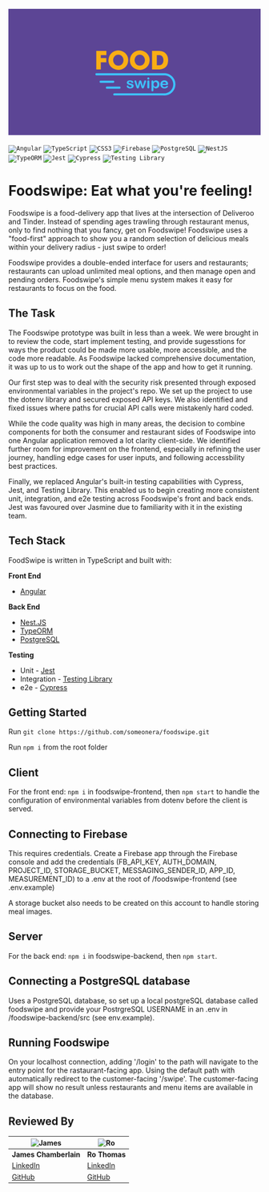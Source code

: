<p align="center">
<img width="1000" alt="Foodswipe logo" src="https://github.com/jachamberlain86/content-assets/blob/c4ff89ad7d9f5dc12ce889feb0a6344eb4d5e01e/foodswipe-logo.png">
</p>

<code><img alt="Angular" src="https://img.shields.io/badge/-Angular-DD0031?logo=angular&logoColor=white&style=for-the-badge"></code>
<code><img alt="TypeScript" src="https://img.shields.io/badge/-TypeScript-3178C6?logo=typescript&logoColor=white&style=for-the-badge"></code>
<code><img alt="CSS3" src="https://img.shields.io/badge/-CSS3-1572B6?logo=css3&logoColor=white&style=for-the-badge"></code>
<code><img alt="Firebase" src="https://img.shields.io/badge/-Firebase-FFCA28?logo=firebase&logoColor=black&style=for-the-badge"></code>
<code><img alt="PostgreSQL" src="https://img.shields.io/badge/-PostgreSQL-4169E1?logo=postgresql&logoColor=white&style=for-the-badge"></code>
<code><img alt="NestJS" src="https://img.shields.io/badge/-NestJS-E0234E?logo=nestJS&logoColor=white&style=for-the-badge"></code>
<code><img alt="TypeORM" src="https://img.shields.io/badge/-TypeORM-E83524?logo=typeorm&logoColor=white&style=for-the-badge"></code>
<code><img alt="Jest" src="https://img.shields.io/badge/-Jest-C21325?logo=jest&logoColor=white&style=for-the-badge"></code>
<code><img alt="Cypress" src="https://img.shields.io/badge/-Cypress-17202C?logo=cypress&logoColor=white&style=for-the-badge"></code>
<code><img alt="Testing Library" src="https://img.shields.io/badge/-Testing%20Library-E33332?logo=testing-library&logoColor=white&style=for-the-badge"></code>

# Foodswipe: Eat what you're feeling!

Foodswipe is a food-delivery app that lives at the intersection of Deliveroo and Tinder. Instead of spending ages trawling through restaurant menus, only to find nothing that you fancy, get on Foodswipe! Foodswipe uses a "food-first" approach to show you a random selection of delicious meals within your delivery radius - just swipe to order! 

Foodswipe provides a double-ended interface for users and restaurants; restaurants can upload unlimited meal options, and then manage open and pending orders. Foodswipe's simple menu system makes it easy for restaurants to focus on the food. 

## The Task

The Foodswipe prototype was built in less than a week. We were brought in to review the code, start implement testing, and provide sugesstions for ways the product could be made more usable, more accessible, and the code more readable. As Foodswipe lacked comprehensive documentation, it was up to us to work out the shape of the app and how to get it running.

Our first step was to deal with the security risk presented through exposed environmental variables in the project's repo. We set up the project to use the dotenv library and secured exposed API keys. We also identified and fixed issues where paths for crucial API calls were mistakenly hard coded.

While the code quality was high in many areas, the decision to combine components for both the consumer and restaurant sides of Foodswipe into one Angular application removed a lot clarity client-side. We identified further room for improvement on the frontend, especially in refining the user journey, handling edge cases for user inputs, and following accessbility best practices.

Finally, we replaced Angular's built-in testing capabilities with Cypress, Jest, and Testing Library. This enabled us to begin creating more consistent unit, integration, and e2e testing across Foodswipe's front and back ends. Jest was favoured over Jasmine due to familiarity with it in the existing team.


## Tech Stack

FoodSwipe is written in TypeScript and built with:

**Front End** 
* [Angular](https://http://angular.io/)

**Back End**
* [Nest.JS](https://nestjs.com/)
* [TypeORM](https://typeorm.io/#/)
* [PostgreSQL](https://www.postgresql.org/)


**Testing** 
* Unit - [Jest](https://jestjs.io/)
* Integration - [Testing Library](https://testing-library.com/docs/angular-testing-library/intro/)
* e2e - [Cypress](https://www.cypress.io/)

## Getting Started 

Run `git clone https://github.com/someonera/foodswipe.git`

Run `npm i` from the root folder

## Client 
For the front end: `npm i` in foodswipe-frontend, then `npm start` to handle the configuration of environmental variables from dotenv before the client is served.

## Connecting to Firebase

This requires credentials. Create a Firebase app through the Firebase console and add the credentials (FB_API_KEY, AUTH_DOMAIN, PROJECT_ID, STORAGE_BUCKET, MESSAGING_SENDER_ID, APP_ID, MEASUREMENT_ID) to a .env at the root of /foodswipe-frontend (see .env.example)

A storage bucket also needs to be created on this account to handle storing meal images.

## Server
For the back end:  `npm i` in foodswipe-backend, then `npm start`.


## Connecting a PostgreSQL database

Uses a PostgreSQL database, so set up a local postgreSQL database called foodswipe and provide your PostrgreSQL USERNAME in an .env in /foodswipe-backend/src (see env.example).

## Running Foodswipe

On your localhost connection, adding '/login' to the path will navigate to the entry point for the rastaurant-facing app. Using the default path with automatically redirect to the customer-facing '/swipe'. The customer-facing app will show no result unless restaurants and menu items are available in the database.


## Reviewed By
| <img src="https://avatars.githubusercontent.com/u/74981447?v=4" width="70" alt="James"/> | <img src="https://avatars.githubusercontent.com/u/74319526?v=4" width="70" alt="Ro" />
--- | --- 
**James Chamberlain** | **Ro Thomas** 
[LinkedIn](https://www.linkedin.com/in/chambermade/) | [LinkedIn](https://www.linkedin.com/in/romthomas/) 
[GitHub](https://github.com/jachamberlain86) | [GitHub](https://github.com/someonera)
